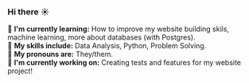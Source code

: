 ### Hi there :sunny:

:telescope: **I'm currently learning:** How to improve my website building skils, machine learning, more about databases (with Postgres).    
:rocket: **My skills include:** Data Analysis, Python, Problem Solving.   
:first_quarter_moon_with_face: **My pronouns are:** They/them.  
:milky_way: **I'm currently working on:** Creating tests and features for my website project! 
 <!--
**Gemma-Rate/Gemma-Rate** is a ✨ _special_ ✨ repository because its `README.md` (this file) appears on your GitHub profile.

Here are some ideas to get you started:

- 🔭 I’m currently working on ...
- 🌱 I’m currently learning ...
- 👯 I’m looking to collaborate on ...
- 🤔 I’m looking for help with ...
- 💬 Ask me about ...
- 📫 How to reach me: ...
- 😄 Pronouns: ...
- ⚡ Fun fact: ...
-->
